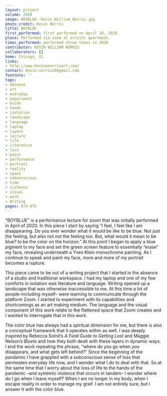 ```yaml
---
layout: project
volume: 2020
image: BOYBLUE--Kevin_William_Norris.jpg
photo_credit: Kevin Norris
title: BOYBLUE
first_performed: first performed on April 28, 2020
place: Performed via zoom at artists apartment.
times_performed: performed three times in 2020
contributor: KEVIN WILLIAM NORRIS
collaborators: []
home: Chicago, IL
links:
- http://www.kevinwnorrisart.com/
contact: kevin.norris20@gmail.com
footnote: ''
tags:
- absence
- art
- everyday
- experiment
- Guide
- hands
- isolation
- landscape
- language
- laptop
- layers
- lecture
- life
- literature
- loss
- paint
- performance
- portrait
- reality
- space
- subconscious
- time
- violence
- visual
- work
- Writing
pages: 074-075
---
```



“BOYBLUE" is a performance lecture for zoom that was initially performed in April of 2020. In this piece I start by saying “I feel, I feel like I am disappearing. Do you ever wonder what it would be like to be blue. Not just the feeling, but also not *not* the feeling too. But, what would it mean to be blue? to be the color on the horizon.” At this point I began to apply a blue pigment to my face and set the green screen feature to essentially “erase” my face, revealing underneath a Yves Klein monochrome painting. As I continue to speak and paint my face, more and more of my portrait becomes a rupture. 

This piece came to be out of a writing project that I started in the absence of a studio and traditional workspace. I had my laptop and one of my few comforts in isolation was literature and language. Writing opened up a landscape that was otherwise inaccessible to me. At this time a lot of people–including myself– were learning to communicate through the platform Zoom. I started to experiment with its capabilities and shortcomings as an art making medium. The language and the visual component of this work relate to the flattened space that Zoom creates and I wanted to interrogate that in this work. 

The color blue has always had a spiritual dimension for me, but there is also a conceptual framework that it operates within as well. I was deeply inspired by Rebecca Solnit’s *A Field Guide to Getting Lost* and Maggie Nelson’s *Bluets* and how they both dealt with these layers in dynamic ways. I end the work repeating the phrase,  “where do you go when *you* disappears, and what gets left behind?” Since the beginning of the pandemic I have grappled with a subconscious sense of loss that permeates everyday life now, and I wonder what I do to deal with that. So at the same time that I worry about the loss of life to the hands of the pandemic –and systemic violence that occurs in tandem– I wonder where do I go when I leave myself? When I am no longer in my body, when I escape reality in order to manage my grief. I am not entirely sure, but I answer it with the color blue.
